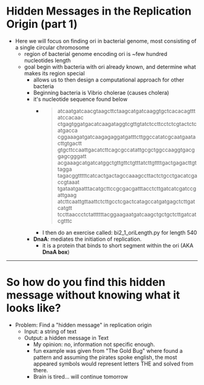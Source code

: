# Hidden Messages in the Replication Origin (part 1)
- Here we will focus on finding ori in bacterial genome, most consisting of a single circular chromosome
    - region of bacterial genome encoding ori is ~few hundred nucleotides length
    - goal begin with bacteria with ori already known, and determine what makes its region special
        - allows us to then design a computational approach for other bacteria
        - Beginning bacteria is Vibrio cholerae (causes cholera)
        - it's nucleotide sequence found below
            - > atcaatgatcaacgtaagcttctaagcatgatcaaggtgctcacacagtttatccacaac ctgagtggatgacatcaagataggtcgttgtatctccttcctctcgtactctcatgacca cggaaagatgatcaagagaggatgatttcttggccatatcgcaatgaatacttgtgactt gtgcttccaattgacatcttcagcgccatattgcgctggccaaggtgacggagcgggatt acgaaagcatgatcatggctgttgttctgtttatcttgttttgactgagacttgttagga tagacggtttttcatcactgactagccaaagccttactctgcctgacatcgaccgtaaat tgataatgaatttacatgcttccgcgacgatttacctcttgatcatcgatccgattgaag atcttcaattgttaattctcttgcctcgactcatagccatgatgagctcttgatcatgtt tccttaaccctctattttttacggaagaatgatcaagctgctgctcttgatcatcgtttc
            - I then do an exercise called: bi2_1_oriLength.py for length 540
        - **DnaA**: mediates the initiation of replication.
            - it is a protein that binds to short segment within the ori (AKA **DnaA box**)

___

# So how do you find this hidden message without knowing what it looks like?
- Problem: Find a "hidden message" in replication origin
    - Input: a string of text
    - Output: a hidden message in Text
        - My opinion: no, information not specific enough.
        - fun example was given from "The Gold Bug" where found a pattern and assuming the pirates spoke english, the most appeared symbols would represent letters THE and solved from there.
        - Brain is tired... will continue tomorrow